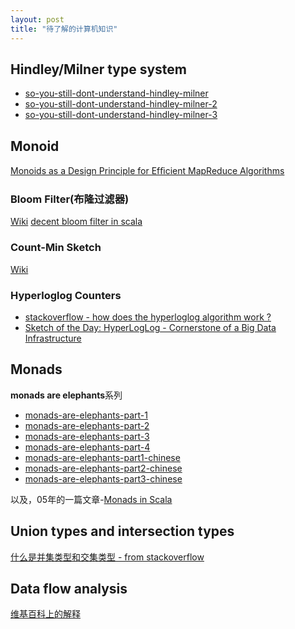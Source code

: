 ```yaml
---
layout: post
title: "待了解的计算机知识"
---
```


## Hindley/Milner type system

- [so-you-still-dont-understand-hindley-milner](http://akgupta.ca/blog/2013/05/14/so-you-still-dont-understand-hindley-milner/)
- [so-you-still-dont-understand-hindley-milner-2](http://akgupta.ca/blog/2013/06/07/so-you-still-dont-understand-hindley-milner-part-2/)
- [so-you-still-dont-understand-hindley-milner-3](http://akgupta.ca/blog/2013/06/07/so-you-still-dont-understand-hindley-milner-part-3/)

## Monoid

[Monoids as a Design Principle for Efﬁcient MapReduce Algorithms](http://arxiv.org/pdf/1304.7544v1.pdf)

### Bloom Filter(布隆过滤器)

[Wiki](http://en.wikipedia.org/wiki/Bloom_filter)
[decent bloom filter in scala](http://theyougen.blogspot.com/2009/12/decent-bloom-filter-in-scala.html)

### Count-Min Sketch

[Wiki](http://en.wikipedia.org/wiki/Count-Min_sketch)

### Hyperloglog Counters

- [stackoverflow - how does the hyperloglog algorithm work ?](http://stackoverflow.com/questions/12327004/how-does-the-hyperloglog-algorithm-work)
- [Sketch of the Day: HyperLogLog - Cornerstone of a Big Data Infrastructure](http://blog.aggregateknowledge.com/2012/10/25/sketch-of-the-day-hyperloglog-cornerstone-of-a-big-data-infrastructure/)


## Monads

**monads are elephants**系列

- [monads-are-elephants-part-1](http://james-iry.blogspot.com/2007/09/monads-are-elephants-part-1.html)
- [monads-are-elephants-part-2](http://james-iry.blogspot.com/2007/10/monads-are-elephants-part-2.html)
- [monads-are-elephants-part-3](http://james-iry.blogspot.com/2007/10/monads-are-elephants-part-3.html)
- [monads-are-elephants-part-4](http://james-iry.blogspot.com/2007/11/monads-are-elephants-part-4.html)
- [monads-are-elephants-part1-chinese](http://hongjiang.info/monads-are-elephants-part1-chinese/)
- [monads-are-elephants-part2-chinese](http://hongjiang.info/monads-are-elephants-part2-chinese/)
- [monads-are-elephants-part3-chinese](http://hongjiang.info/monads-are-elephants-part3-chinese/)

以及，05年的一篇文章-[Monads in Scala](http://lampwww.epfl.ch/~emir/bqbase/2005/01/20/monad.html)


## Union types and intersection types

[什么是并集类型和交集类型 - from stackoverflow](http://stackoverflow.com/questions/5653678/union-types-and-intersection-types)


## Data flow analysis

[维基百科上的解释](http://en.wikipedia.org/wiki/Data-flow_analysis)
